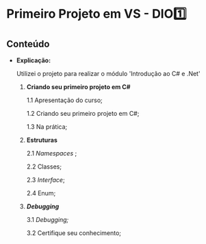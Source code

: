 # Primeiro Projeto em VS - DIO:one:



## Conteúdo

* **Explicação:**

     Utilizei o projeto para realizar o módulo 'Introdução ao C# e .Net'

     1. **Criando seu primeiro projeto em C#**

        1.1 Apresentação do curso; 

        1.2 Criando seu primeiro projeto em C#;

        1.3 Na prática;

     2. **Estruturas**

        2.1 *Namespaces* ;

        2.2 Classes;

        2.3 *Interface*;

        2.4 Enum;

     3. ***Debugging***
     
        3.1 *Debugging;*
     
        3.2 Certifique seu conhecimento;
